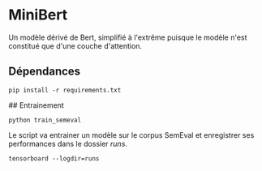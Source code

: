 # MiniBert

Un modèle dérivé de Bert, simplifié à l'extrême puisque le modèle n'est constitué que d'une couche d'attention.

## Dépendances

```
pip install -r requirements.txt
```

## Entrainement

```
python train_semeval
```

Le script va entrainer un modèle sur le corpus SemEval et enregistrer ses performances dans le dossier _runs_.

```
tensorboard --logdir=runs
```